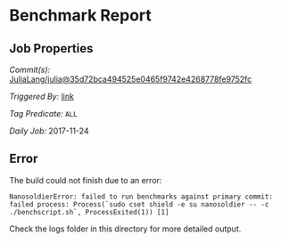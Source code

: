 # Benchmark Report

## Job Properties

*Commit(s):* [JuliaLang/julia@35d72bca494525e0465f9742e4268778fe9752fc](https://github.com/JuliaLang/julia/commit/35d72bca494525e0465f9742e4268778fe9752fc)

*Triggered By:* [link](https://github.com/JuliaLang/julia/commit/35d72bca494525e0465f9742e4268778fe9752fc#commitcomment-25818680)

*Tag Predicate:* `ALL`

*Daily Job:* 2017-11-24

## Error

The build could not finish due to an error:

```
NanosoldierError: failed to run benchmarks against primary commit: failed process: Process(`sudo cset shield -e su nanosoldier -- -c ./benchscript.sh`, ProcessExited(1)) [1]
```

Check the logs folder in this directory for more detailed output.

